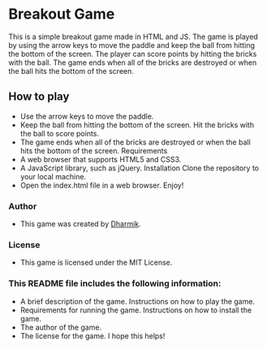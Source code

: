 # Breakout Game
This is a simple breakout game made in HTML and JS. The game is played by using the arrow keys to move the paddle and keep the ball from hitting the bottom of the screen. The player can score points by hitting the bricks with the ball. The game ends when all of the bricks are destroyed or when the ball hits the bottom of the screen.

## How to play
* Use the arrow keys to move the paddle.
* Keep the ball from hitting the bottom of the screen.
Hit the bricks with the ball to score points.
* The game ends when all of the bricks are destroyed or when the ball hits the bottom of the screen.
Requirements
* A web browser that supports HTML5 and CSS3.
* A JavaScript library, such as jQuery.
Installation
Clone the repository to your local machine.
* Open the index.html file in a web browser.
Enjoy!

### Author
* This game was created by [Dharmik](https://github.com/Dharmik3).

### License
* This game is licensed under the MIT License.

### This README file includes the following information:

* A brief description of the game.
Instructions on how to play the game.
* Requirements for running the game.
Instructions on how to install the game.
* The author of the game.
* The license for the game.
I hope this helps!